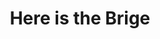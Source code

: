 ---
pid: PT255
title: Here is the Brige
location_transcription: Penn Treaty Park
zipcode: '19125'
outside_phl: 
neighborhood: Fishtown,Kensington
age: '10'
age_range: 6-13
instagram: 
image_file_name: PT_255.jpg
proposal_transcription: People can play on this
topic: Environment,Philadelphia
topic_summary: 0, 0
type: Park,Bridge,Playground
keywords_other: 
credit: Rebekah Milner
image_labels: 
twitter: 
facebook: 
permalink: "/monuments/pt255/"
layout: item-page
---
